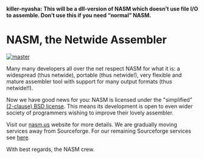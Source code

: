 **killer-nyasha:**
**This will be a dll-version of NASM which doesn’t use file I/O to assemble. Don’t use this if you need “normal” NASM.**

NASM, the Netwide Assembler
===========================

[![master](https://travis-ci.org/netwide-assembler/nasm.svg?branch=master)](https://travis-ci.org/netwide-assembler/nasm)

Many many developers all over the net respect NASM for what it is:
a widespread (thus netwide), portable (thus netwide!), very flexible
and mature assembler tool with support for many output formats (thus netwide!!).

Now we have good news for you: NASM is licensed under the "simplified"
[(2-clause) BSD license](https://opensource.org/licenses/BSD-2-Clause).
This means its development is open to even wider society of programmers
wishing to improve their lovely assembler.

Visit our [nasm.us](https://www.nasm.us/) website for more details.
We are gradually moving services away from Sourceforge. For our remaining
Sourceforge services see [here](https://sourceforge.net/projects/nasm/).

With best regards, the NASM crew.

